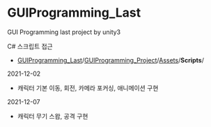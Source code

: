 # GUIProgramming_Last
GUI Programming last project by unity3

C# 스크립트 접근

- [GUIProgramming_Last](https://github.com/seilyn/GUIProgramming_Last)/[GUIProgramming_Project](https://github.com/seilyn/GUIProgramming_Last/tree/main/GUIProgramming_Project)/[Assets](https://github.com/seilyn/GUIProgramming_Last/tree/main/GUIProgramming_Project/Assets)/**Scripts**/

2021-12-02 

- 캐릭터 기본 이동, 회전, 카메라 포커싱, 애니메이션 구현

2021-12-07

- 캐릭터 무기 스왑, 공격 구현
